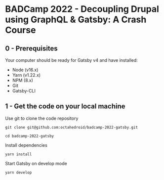 # BADCamp 2022 - Decoupling Drupal using GraphQL & Gatsby: A Crash Course

## 0 - Prerequisites
Your computer should be ready for Gatsby v4 and have installed:
- Node (v16.x)
- Yarn (v1.22.x)
- NPM (8.x)
- Git
- Gatsby-CLI

## 1 - Get the code on your local machine

Use git to clone the code repository

```
git clone git@github.com:octahedroid/badcamp-2022-gatsby.git

cd badcamp-2022-gatsby
``` 

Install dependencies
```
yarn install
```

Start Gatsby on develop mode
```
yarn develop
```
